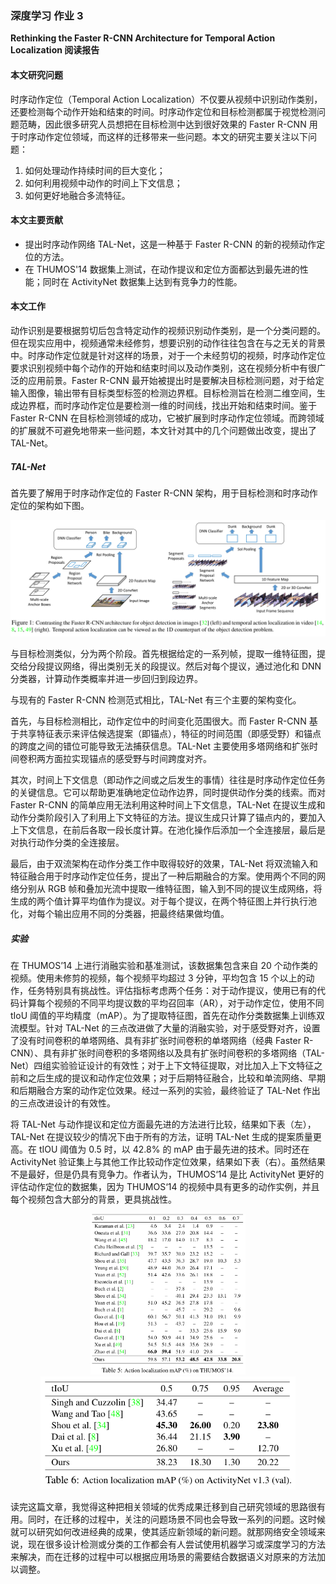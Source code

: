 ### 深度学习 作业 3

**Rethinking the Faster R-CNN Architecture for Temporal Action Localization 阅读报告**

#### 本文研究问题

时序动作定位（Temporal Action Localization）不仅要从视频中识别动作类别，还要检测每个动作开始和结束的时间。时序动作定位和目标检测都属于视觉检测问题范畴，因此很多研究人员想把在目标检测中达到很好效果的 Faster R-CNN 用于时序动作定位领域，而这样的迁移带来一些问题。本文的研究主要关注以下问题：

1. 如何处理动作持续时间的巨大变化；
2. 如何利用视频中动作的时间上下文信息；
3. 如何更好地融合多流特征。

#### 本文主要贡献

- 提出时序动作网络 TAL-Net，这是一种基于 Faster R-CNN 的新的视频动作定位的方法。
- 在 THUMOS'14 数据集上测试，在动作提议和定位方面都达到最先进的性能；同时在 ActivityNet 数据集上达到有竞争力的性能。

#### 本文工作

动作识别是要根据剪切后包含特定动作的视频识别动作类别，是一个分类问题的。但在现实应用中，视频通常未经修剪，想要识别的动作往往包含在与之无关的背景中。时序动作定位就是针对这样的场景，对于一个未经剪切的视频，时序动作定位要求识别视频中每个动作的开始和结束时间以及动作类别，这在视频分析中有很广泛的应用前景。Faster R-CNN 最开始被提出时是要解决目标检测问题，对于给定输入图像，输出带有目标类型标签的检测边界框。目标检测旨在检测二维空间，生成边界框，而时序动作定位是要检测一维的时间线，找出开始和结束时间。鉴于 Faster R-CNN 在目标检测领域的成功，它被扩展到时序动作定位领域。而跨领域的扩展就不可避免地带来一些问题，本文针对其中的几个问题做出改变，提出了 TAL-Net。

##### TAL-Net

首先要了解用于时序动作定位的 Faster R-CNN 架构，用于目标检测和时序动作定位的架构如下图。

<img src="image-20210603195910320.png" alt="image-20210603195910320" style="zoom: 67%;" />

与目标检测类似，分为两个阶段。首先根据给定的一系列帧，提取一维特征图，提交给分段提议网络，得出类别无关的段提议。然后对每个提议，通过池化和 DNN 分类器，计算动作类概率并进一步回归到段边界。

与现有的 Faster R-CNN 检测范式相比，TAL-Net 有三个主要的架构变化。

首先，与目标检测相比，动作定位中的时间变化范围很大。而 Faster R-CNN 基于共享特征表示来评估候选提案（即锚点），特征的时间范围（即感受野）和锚点的跨度之间的错位可能导致无法捕获信息。TAL-Net 主要使用多塔网络和扩张时间卷积两方面拉实现锚点的感受野与时间跨度对齐。

其次，时间上下文信息（即动作之间或之后发生的事情）往往是时序动作定位任务的关键信息。它可以帮助更准确地定位动作边界，同时提供动作分类的线索。而对 Faster R-CNN 的简单应用无法利用这种时间上下文信息，TAL-Net 在提议生成和动作分类阶段引入了利用上下文特征的方法。提议生成只计算了锚点内的，要加入上下文信息，在前后各取一段长度计算。在池化操作后添加一个全连接层，最后是对执行动作分类的全连接层。

最后，由于双流架构在动作分类工作中取得较好的效果，TAL-Net 将双流输入和特征融合用于时序动作定位任务，提出了一种后期融合的方案。使用两个不同的网络分别从 RGB 帧和叠加光流中提取一维特征图，输入到不同的提议生成网络，将生成的两个值计算平均值作为提议。对于每个提议，在两个特征图上并行执行池化，对每个输出应用不同的分类器，把最终结果做均值。

##### 实验

在 THUMOS’14 上进行消融实验和基准测试，该数据集包含来自 20 个动作类的视频。使用未修剪的视频，每个视频平均超过 3 分钟，平均包含 15 个以上的动作，任务特别具有挑战性。评估指标考虑两个任务：对于动作提议，使用已有的代码计算每个视频的不同平均提议数的平均召回率（AR），对于动作定位，使用不同 tIoU 阈值的平均精度（mAP）。为了提取特征图，首先在动作分类数据集上训练双流模型。针对 TAL-Net 的三点改进做了大量的消融实验，对于感受野对齐，设置了没有时间卷积的单塔网络、具有非扩张时间卷积的单塔网络（经典 Faster R-CNN）、具有非扩张时间卷积的多塔网络以及具有扩张时间卷积的多塔网络（TAL-Net）四组实验验证设计的有效性；对于上下文特征提取，对比加入上下文特征之前和之后生成的提议和动作定位效果；对于后期特征融合，比较和单流网络、早期和后期融合方案的动作定位效果。经过一系列的实验，最终验证了 TAL-Net 作出的三点改进设计的有效性。

将 TAL-Net 与动作提议和定位方面最先进的方法进行比较，结果如下表（左），TAL-Net 在提议较少的情况下由于所有的方法，证明 TAL-Net 生成的提案质量更高。在 tIOU 阈值为 0.5 时，以 42.8% 的 mAP 由于最先进的技术。同时还在 ActivityNet 验证集上与其他工作比较动作定位效果，结果如下表（右）。虽然结果不是最好，但是仍具有竞争力。作者认为，THUMOS‘14 是比 ActivityNet 更好的评估动作定位的数据集，因为 THUMOS‘14 的视频中具有更多的动作实例，并且每个视频包含大部分的背景，更具挑战性。

<center>
<img src="image-20210602203633446.png" alt="image-20210602203633446" style="zoom:33%;" />
<img src="image-20210602203815464.png" alt="image-20210602203815464" style="zoom:67%;" />
</center>


读完这篇文章，我觉得这种把相关领域的优秀成果迁移到自己研究领域的思路很有用。同时，在迁移的过程中，关注的问题场景不同也会导致一系列的问题。这时候就可以研究如何改进经典的成果，使其适应新领域的新问题。就那网络安全领域来说，现在很多设计检测或分类的工作都会有人尝试使用机器学习或深度学习的方法来解决，而在迁移的过程中可以根据应用场景的需要结合数据语义对原来的方法加以调整。
